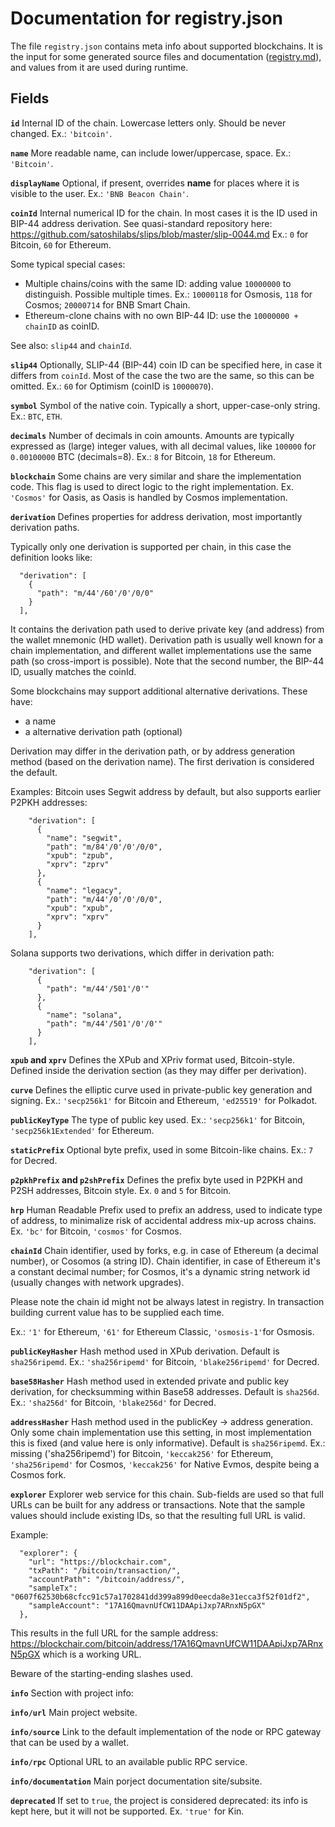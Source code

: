 # Documentation for registry.json

The file `registry.json` contains meta info about supported blockchains.
It is the input for some generated source files and documentation ([registry.md](registry.md)), and values from it are used during runtime.

## Fields

**`id`**
Internal ID of the chain. Lowercase letters only.  Should be never changed.
Ex.: `'bitcoin'`.

**`name`**
More readable name, can include lower/uppercase, space.
Ex.: `'Bitcoin'`.

**`displayName`**
Optional, if present, overrides **name** for places where it is visible to the user. 
Ex.: `'BNB Beacon Chain'`.

**`coinId`**
Internal numerical ID for the chain. In most cases it is the ID used in BIP-44 address derivation.
See quasi-standard repository here:  https://github.com/satoshilabs/slips/blob/master/slip-0044.md
Ex.: `0` for Bitcoin, `60` for Ethereum.

Some typical special cases:

- Multiple chains/coins with the same ID: adding value `10000000` to distinguish.  Possible multiple times.
Ex.: `10000118` for Osmosis, `118` for Cosmos; `20000714` for BNB Smart Chain.
- Ethereum-clone chains with no own BIP-44 ID: use the `10000000 + chainID` as coinID.

See also: `slip44` and `chainId`.

**`slip44`**
Optionally, SLIP-44 (BIP-44) coin ID can be specified here, in case it differs from `coinId`.  Most of the case the two are the same, so this can be omitted.
Ex.: `60` for Optimism (coinID is `10000070`).

**`symbol`**
Symbol of the native coin.  Typically a short, upper-case-only string.
Ex.: `BTC`, `ETH`.

**`decimals`**
Number of decimals in coin amounts.  Amounts are typically expressed as (large) integer values, with all decimal values, like `100000` for `0.00100000` BTC (decimals=8).
Ex.: `8` for Bitcoin, `18` for Ethereum.

**`blockchain`**
Some chains are very similar and share the implementation code.
This flag is used to direct logic to the right implementation.
Ex. `'Cosmos'` for Oasis, as Oasis is handled by Cosmos implementation.

**`derivation`**
Defines properties for address derivation, most importantly derivation paths.

Typically only one derivation is supported per chain, in this case the definition looks like:

```
  "derivation": [
    {
      "path": "m/44'/60'/0'/0/0"
    }
  ],
```

It contains the derivation path used to derive private key (and address) from the wallet mnemonic (HD wallet).
Derivation path is usually well known for a chain implementation, and different wallet implementations use the same path (so cross-import is possible).
Note that the second number, the BIP-44 ID, usually matches the coinId.

Some blockchains may support additional alternative derivations.  These have:

- a name
- a alternative derivation path (optional)

Derivation may differ in the derivation path, or by address generation method (based on the derivation name).
The first derivation is considered the default.

Examples:
Bitcoin uses Segwit address by default, but also supports earlier P2PKH addresses:

```
    "derivation": [
      {
        "name": "segwit",
        "path": "m/84'/0'/0'/0/0",
        "xpub": "zpub",
        "xprv": "zprv"
      },
      {
        "name": "legacy",
        "path": "m/44'/0'/0'/0/0",
        "xpub": "xpub",
        "xprv": "xprv"
      }
    ],
```

Solana supports two derivations, which differ in derivation path:

```
    "derivation": [
      {
        "path": "m/44'/501'/0'"
      },
      {
        "name": "solana",
        "path": "m/44'/501'/0'/0'"
      }
    ],
```

**`xpub` and `xprv`**
Defines the XPub and XPriv format used, Bitcoin-style. Defined inside the derivation section (as they may differ per derivation).

**`curve`**
Defines the elliptic curve used in private-public key generation and signing.
Ex.: `'secp256k1'` for Bitcoin and Ethereum, `'ed25519'` for Polkadot.

**`publicKeyType`**
The type of public key used.
Ex.: `'secp256k1'` for Bitcoin, `'secp256k1Extended'` for Ethereum.

**`staticPrefix`**
Optional byte prefix, used in some Bitcoin-like chains.
Ex.: `7` for Decred.

**`p2pkhPrefix` and `p2shPrefix`**
Defines the prefix byte used in P2PKH and P2SH addresses, Bitcoin style.
Ex. `0` and `5` for Bitcoin.

**`hrp`**
Human Readable Prefix used to prefix an address, used to indicate type of address, to minimalize risk of accidental address mix-up across chains.
Ex. `'bc'` for Bitcoin, `'cosmos'` for Cosmos.

**`chainId`**
Chain identifier, used by forks, e.g. in case of Ethereum (a decimal number), or Cosomos (a string ID).
Chain identifier, in case of Ethereum it's a constant decimal number;
for Cosmos, it's a dynamic string network id (usually changes with network upgrades).

Please note the chain id might not be always latest in registry.  In transaction building current value has to be supplied each time.

Ex.: `'1'` for Ethereum, `'61'` for Ethereum Classic, `'osmosis-1'`for Osmosis.

**`publicKeyHasher`**
Hash method used in XPub derivation.
Default is `sha256ripemd`.
Ex.: `'sha256ripemd'` for Bitcoin, `'blake256ripemd'` for Decred.

**`base58Hasher`**
Hash method used in extended private and public key derivation, for checksumming within Base58 addresses.
Default is `sha256d`.
Ex.: `'sha256d'` for Bitcoin, `'blake256d'` for Decred.

**`addressHasher`**
Hash method used in the publicKey -> address generation.
Only some chain implementation use this setting, in most implementation this is fixed (and value here is only informative).
Default is `sha256ripemd`.
Ex.: missing ('sha256ripemd') for Bitcoin, `'keccak256'` for Ethereum, `'sha256ripemd'` for Cosmos, `'keccak256'` for Native Evmos, despite being a Cosmos fork.

**`explorer`**
Explorer web service for this chain. Sub-fields are used so that full URLs can be built for any address or transactions.
Note that the sample values should include existing IDs, so that the resulting full URL is valid.

Example:

```
  "explorer": {
    "url": "https://blockchair.com",
    "txPath": "/bitcoin/transaction/",
    "accountPath": "/bitcoin/address/",
    "sampleTx": "0607f62530b68cfcc91c57a1702841dd399a899d0eecda8e31ecca3f52f01df2",
    "sampleAccount": "17A16QmavnUfCW11DAApiJxp7ARnxN5pGX"
  },
```

This results in the full URL for the sample address:
https://blockchair.com/bitcoin/address/17A16QmavnUfCW11DAApiJxp7ARnxN5pGX
which is a working URL.

Beware of the starting-ending slashes used.

**`info`**
Section with project info:

**`info/url`**
Main project website.

**`info/source`**
Link to the default implementation of the node or RPC gateway that can be used by a wallet.

**`info/rpc`**
Optional URL to an available public RPC service.

**`info/documentation`**
Main porject documentation site/subsite.

**`deprecated`**
If set to `true`, the project is considered deprecated: its info is kept here, but it will not be supported.
Ex. `'true'` for Kin.
